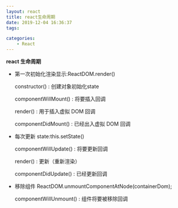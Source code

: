 ```yaml
---
layout: react
title: react生命周期
date: 2019-12-04 16:36:37
tags:

categories:
    - React
---
```


**react 生命周期**

- 第一次初始化渲染显示:ReactDOM.render()

   constructor() : 创建对象初始化state
   
   componentWillMount() : 将要插入回调
   
   render() : 用于插入虚拟 DOM 回调
   
   componentDidMount() : 已经出入虚拟 DOM 回调
   
- 每次更新 state:this.setState()

    componentWillUpdate() : 将要更新回调
    
    render() : 更新（重新渲染）
    
    componentDidUpdate() : 已经更新回调

- 移除组件 ReactDOM.unmountComponentAtNode(containerDom);

    componentWillUnmount() : 组件将要被移除回调

   
